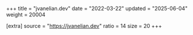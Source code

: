 +++
title = "jvanelian.dev"
date = "2022-03-22"
updated = "2025-06-04"
weight = 20004

[extra]
source = "https://jvanelian.dev"
ratio = 14
size = 20
+++
